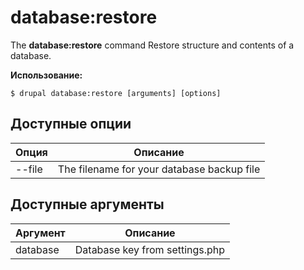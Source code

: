 # database:restore
The **database:restore** command Restore structure and contents of a database.

**Использование:**
```
$ drupal database:restore [arguments] [options] 
```

## Доступные опции
Опция | Описание
-------|-------------
--file | The filename for your database backup file

## Доступные аргументы
Аргумент | Описание
---------|-------------
database | Database key from settings.php
